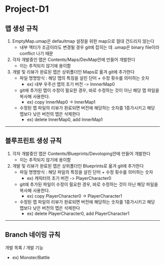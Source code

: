 # Project-D1

맵 생성 규칙
-

1. EmptyMap.umap은 defaultmap 설정을 위한 map으로 절대 건드리지 않는다
   - 내부 액터가 조금이라도 변경될 경우 git에 잡히는 데 .umap은 binary file이라 conflict 나기 때문
2. 각자 개발중인 맵은 Contents/Maps/DevMap안에 만들어 개발한다
   - 이는 추적되지 않기에 용이함
3. 개발 및 리뷰가 완료된 맵은 상위폴더인 Maps로 옮겨 git에 추가한다
   - 파일 명명방식 : 해당 맵의 특징을 살린 단어 + 수정 횟수를 의미하는 숫자
     - ex) 내부 우주선 맵의 초기 버전 -> InnnerMap0
   - git에 추가된 맵이 수정이 필요한 경우, 바로 수정하는 것이 아닌 해당 맵 파일을 복사해 사용한다.
     - ex) copy InnerMap0 -> InnerMap1
   - 수정된 맵 파일의 리뷰가 완료되면 버전에 해당하는 숫자를 1증가시키고 해당 맵보다 낮은 버전의 맵은 삭제한다
     - ex) delete InnerMap0, add InnerMap1


-----
블루프린트 생성 규칙
-

1. 각자 개발중인 맵은 Contents/Blueprints/Devoloping안에 만들어 개발한다
   - 이는 추적되지 않기에 용이함
3. 개발 및 리뷰가 완료된 맵은 상위폴더인 Blueprints로 옮겨 git에 추가한다
   - 파일 명명방식 : 해당 파일의 특징을 살린 단어 + 수정 횟수를 의미하는 숫자
     - ex) 캐릭터의 초기 버전 -> PlayerCharacter0
   - git에 추가된 파일이 수정이 필요한 경우, 바로 수정하는 것이 아닌 해당 파일을 복사해 사용한다.
     - ex) copy PlayerCharacter0 -> PlayerCharacter1
   - 수정된 맵 파일의 리뷰가 완료되면 버전에 해당하는 숫자를 1증가시키고 해당 맵보다 낮은 버전의 맵은 삭제한다
     - ex) delete PlayerCharacter0, add PlayerCharacter1


-----
Branch 네이밍 규칙
-
개발 목록 / 개발 기능
- ex) Monster/Battle

